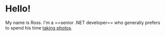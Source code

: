 # Hello!

My name is Ross. I'm a ==senior .NET developer== who generally prefers to spend his time [taking photos](https://rossnelsonphotography.com).